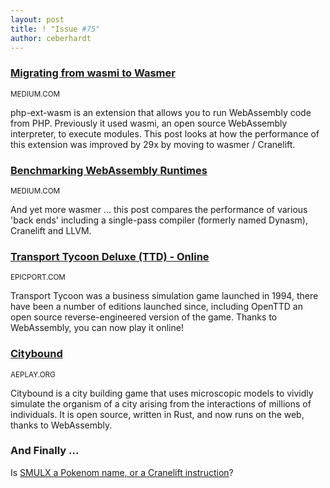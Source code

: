```yaml
---
layout: post
title: ! "Issue #75"
author: ceberhardt
---
```


### [Migrating from wasmi to Wasmer](https://medium.com/wasmer/benchmarking-webassembly-runtimes-18497ce0d76e)

<small>MEDIUM.COM</small>

php-ext-wasm is an extension that allows you to run WebAssembly code from PHP. Previously it used wasmi, an open source WebAssembly interpreter, to execute modules. This post looks at how the performance of this extension was improved by 29x by moving to wasmer / Cranelift.

### [Benchmarking WebAssembly Runtimes](https://medium.com/wasmer/benchmarking-webassembly-runtimes-18497ce0d76e)

<small>MEDIUM.COM</small>

And yet more wasmer ... this post compares the performance of various 'back ends' including a single-pass compiler (formerly named Dynasm), Cranelift and LLVM.

### [Transport Tycoon Deluxe (TTD) - Online](http://epicport.com/en/ttd)

<small>EPICPORT.COM</small>

Transport Tycoon was a business simulation game launched in 1994, there have been a number of editions launched since, including OpenTTD an open source reverse-engineered version of the game. Thanks to WebAssembly, you can now play it online!

### [Citybound](https://aeplay.org/citybound)

<small>AEPLAY.ORG</small>

Citybound is a city building game that uses microscopic models to vividly simulate the organism of a city arising from the interactions of millions of individuals. It is open source, written in Rust, and now runs on the web, thanks to WebAssembly.

### And Finally ...

Is [SMULX a Pokenom name, or a Cranelift instruction](https://twitter.com/bnjbvr/status/1113792574353965061)?
